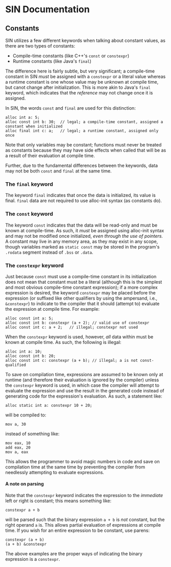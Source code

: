 # SIN Documentation

## Constants

SIN utilizes a few different keywords when talking about constant values, as there are two types of constants:

* Compile-time constants (like C++'s `const` or `constexpr`)
* Runtime constants (like Java's `final`)

The difference here is fairly subtle, but very significant; a compile-time constant in SIN *must* be assigned with a `constexpr` or a literal value whereas a runtime constant is one whose value may be unknown at compile time, but canot change after initialization. This is more akin to Java's `final` keyword, which indicates that the *reference* may not change once it is assigned.

In SIN, the words `const` and `final` are used for this distinction:

    alloc int a: 5;
    alloc const int b: 30;  // legal; a compile-time constant, assigned a constant when initialized
    alloc final int c: a;   // legal; a runtime constant, assigned only once

Note that only variables may be constant; functions must never be treated as constants because they may have side effects when called that will be as a result of their evaluation at compile time.

Further, due to the fundamental differences between the keywords, data may not be both `const` and `final` at the same time.

### The `final` keyword

The keyword `final` indicates that once the data is initialized, its value is final. `final` data are not required to use alloc-init syntax (as constants do).

### The `const` keyword

The keyword `const` indicates that the data will be read-only and must be known at compile-time. As such, it *must* be assigned using alloc-init syntax and may not be modified once initialized, *even through the use of pointers.* A constant may live in any memory area, as they may exist in any scope, though variables marked as `static const` may be stored in the program's `.rodata` segment instead of `.bss` or `.data`.

### The `constexpr` keyword

Just because `const` must use a compile-time constant in its initialization does not mean that constant must be a literal (although this is the simplest and most obvious compile-time constant expression); if a more complex expression is desired, the keyword `constexpr` may be placed before the expression (or suffixed like other qualifiers by using the ampersand, i.e., `&constexpr`) to indicate to the compiler that it should (attempt to) evaluate the expression at compile time. For example:

    alloc const int a: 5;
    alloc const int b: constexpr (a + 2); // valid use of constexpr
    alloc const int c: a + 2;   // illegal; constexpr not used

When the `constexpr` keyword is used, however, *all* data within must be known at compile time. As such, the following is illegal:

    alloc int a: 10;
    alloc const int b: 20;
    alloc const int c: constexpr (a + b); // illegal; a is not const-qualified

To save on compilation time, expressions are assumed to be known only at runtime (and therefore their evaluation is ignored by the compiler) unless the `constexpr` keyword is used, in which case the compiler will attempt to evaluate the expression and use the result in the generated code instead of generating code for the expression's evaluation. As such, a statement like:

    alloc static int a: constexpr 10 + 20;

will be compiled to:

    mov a, 30    

instead of something like:

    mov eax, 10
    add eax, 20
    mov a, eax

This allows the programmer to avoid magic numbers in code and save on compilation time at the same time by preventing the compiler from needlessly attempting to evaluate expressions.

#### A note on parsing

Note that the `constexpr` keyword indicates the expression to the *immediate* left or right is constant; this means something like:

    constexpr a + b

will be parsed such that the binary expression `a + b` is *not* constant, but the right operand `a` is. This allows partial evaluation of expressions at compile time. If you wish for an entire expression to be constant, use parens:

    constexpr (a + b)
    (a + b) &constexpr

The above examples are the proper ways of indicating the binary expression is a `constexpr`.
